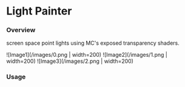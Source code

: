 # Light Painter

### Overview
screen space point lights using MC's exposed transparency shaders.

![Image1](/images/0.png | width=200)
![Image2](/images/1.png | width=200)
![Image3](/images/2.png | width=200)

### Usage
